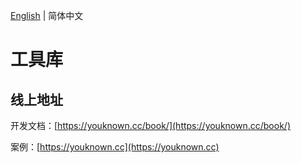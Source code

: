 [English](./README.md) | 简体中文

# 工具库

## 线上地址

开发文档：[https://youknown.cc/book/](https://youknown.cc/book/)

案例：[https://youknown.cc](https://youknown.cc)